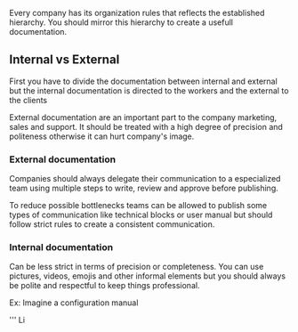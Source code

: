 Every company has its organization rules that reflects the  established hierarchy. You should mirror this hierarchy to create a usefull documentation.

## Internal vs External 

First you have to divide the documentation between internal and external but the internal documentation is directed to the workers and the external to the clients 

External documentation are an important part to the company marketing, sales and support. It should be treated with a high degree of precision and politeness otherwise it can hurt company's image.

### External documentation

Companies should always delegate their communication to a especialized team using multiple steps to write, review and approve before publishing.

To reduce possible bottlenecks teams can be allowed to publish some types of communication like technical blocks or user manual but should follow strict rules to create a consistent communication.

### Internal documentation

Can be less strict in terms of precision or completeness. You can use pictures, videos, emojis and other informal elements but you should always be polite and respectful to keep things professional. 

Ex: Imagine a configuration manual 

'''
Li



